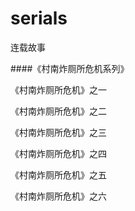 # serials
连载故事

####《村南炸厕所危机系列》 

 《村南炸厕所危机》之一

 《村南炸厕所危机》之二

 《村南炸厕所危机》之三

 《村南炸厕所危机》之四

 《村南炸厕所危机》之五

 《村南炸厕所危机》之六
